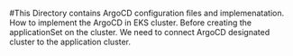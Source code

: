 #This Directory contains ArgoCD configuration files and implemenatation. How to implement  the ArgoCD in EKS cluster.
Before creating the applicationSet on the cluster. We need to connect ArgoCD designated cluster to the application cluster.
